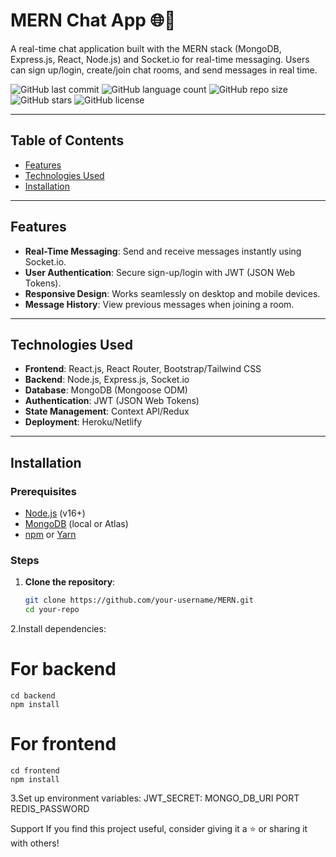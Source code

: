 # MERN Chat App 🌐💬

A real-time chat application built with the MERN stack (MongoDB, Express.js, React, Node.js) and Socket.io for real-time messaging. Users can sign up/login, create/join chat rooms, and send messages in real time.

![GitHub last commit](https://img.shields.io/github/last-commit/AwesomeRohit/MERN?style=for-the-badge)
![GitHub language count](https://img.shields.io/github/languages/count/AwesomeRohit/MERN?style=for-the-badge)
![GitHub repo size](https://img.shields.io/github/repo-size/AwesomeRohit/MERN?style=for-the-badge)
![GitHub stars](https://img.shields.io/github/stars/AwesomeRohit/MERN?style=for-the-badge)
![GitHub license](https://img.shields.io/github/license/AwesomeRohit/MERN?style=for-the-badge)


---

## Table of Contents

- [Features](#features)
- [Technologies Used](#technologies-used)
- [Installation](#installation)

---

## Features

- **Real-Time Messaging**: Send and receive messages instantly using Socket.io.
- **User Authentication**: Secure sign-up/login with JWT (JSON Web Tokens).
- **Responsive Design**: Works seamlessly on desktop and mobile devices.
- **Message History**: View previous messages when joining a room.

---

## Technologies Used

- **Frontend**: React.js, React Router, Bootstrap/Tailwind CSS
- **Backend**: Node.js, Express.js, Socket.io
- **Database**: MongoDB (Mongoose ODM)
- **Authentication**: JWT (JSON Web Tokens)
- **State Management**: Context API/Redux 
- **Deployment**: Heroku/Netlify 

---

## Installation

### Prerequisites

- [Node.js](https://nodejs.org/) (v16+)
- [MongoDB](https://www.mongodb.com/) (local or Atlas)
- [npm](https://www.npmjs.com/) or [Yarn](https://yarnpkg.com/)

### Steps

1. **Clone the repository**:
   ```bash
   git clone https://github.com/your-username/MERN.git
   cd your-repo
2.Install dependencies:
  # For backend
    cd backend
    npm install

  # For frontend
    cd frontend
    npm install
 3.Set up environment variables:
    JWT_SECRET:
    MONGO_DB_URI
    PORT
    REDIS_PASSWORD

  Support
    If you find this project useful, consider giving it a ⭐️ or sharing it with others!
